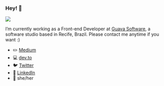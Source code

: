 ### Hey! :purple_heart:

![](https://komarev.com/ghpvc/?username=pcosv&color=blueviolet)

I’m currently working as a Front-end Developer at [Guava Software](https://guava.software/), a software studio based in Recife, Brazil. Please contact me anytime if you want :)

- :pencil2: [Medium](https://medium.com/@paula_vaz)
- :computer: [dev.to](https://dev.to/pcosvaz)
- :bird: [Twitter](https://twitter.com/pcosv)
- :incoming_envelope: [LinkedIn](https://www.linkedin.com/in/paula-vaz/)
- :woman: she/her
